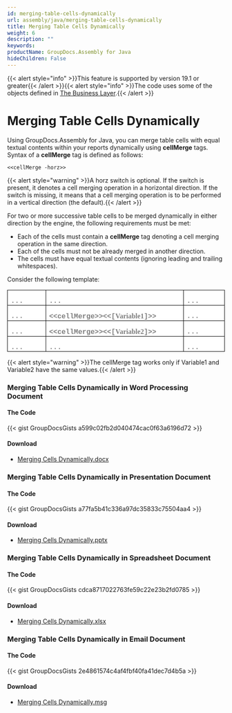 ```yaml
---
id: merging-table-cells-dynamically
url: assembly/java/merging-table-cells-dynamically
title: Merging Table Cells Dynamically
weight: 6
description: ""
keywords: 
productName: GroupDocs.Assembly for Java
hideChildren: False
---
```

{{< alert style="info" >}}This feature is supported by version 19.1 or greater{{< /alert >}}{{< alert style="info" >}}The code uses some of the objects defined in [The Business Layer](https://docs.groupdocs.com/assembly/java/the-business-layer/).{{< /alert >}}

# Merging Table Cells Dynamically

Using GroupDocs.Assembly for Java, you can merge table cells with equal textual contents within your reports dynamically using **cellMerge** tags. Syntax of a **cellMerge** tag is defined as follows:

`<<cellMerge -horz>>`

{{< alert style="warning" >}}A horz switch is optional. If the switch is present, it denotes a cell merging operation in a horizontal direction. If the switch is missing, it means that a cell merging operation is to be performed in a vertical direction (the default).{{< /alert >}}

For two or more successive table cells to be merged dynamically in either direction by the engine, the following requirements must be met:

*   Each of the cells must contain a **cellMerge** tag denoting a cell merging operation in the same direction.
*   Each of the cells must not be already merged in another direction.
*   The cells must have equal textual contents (ignoring leading and trailing whitespaces).

Consider the following template:

<table style="background-color: white; background-image: initial; border-collapse: collapse; border-top-color: initial; border-top-style: none; border-top-width: initial; border-right-color: initial; border-right-style: none; border-right-width: initial; border-bottom-color: initial; border-bottom-style: none; border-bottom-width: initial; border-left-color: initial; border-left-style: none; border-left-width: initial;"><tbody><tr><td style="width: 89.625px; border-top-color: windowtext; border-top-style: solid; border-top-width: 1pt; border-right-color: windowtext; border-right-style: solid; border-right-width: 1pt; border-bottom-color: windowtext; border-bottom-style: solid; border-bottom-width: 1pt; border-left-color: windowtext; border-left-style: solid; border-left-width: 1pt; padding-top: 0in; padding-right: 5.4pt; padding-bottom: 0in; padding-left: 5.4pt;"><p style="margin-bottom: 0.0001pt; line-height: normal;"><strong><span style="font-family: &quot;Courier New&quot;; color: rgb(127, 127, 127);">...</span></strong></p></td><td style="width: 368.625px; border-top-color: windowtext; border-top-style: solid; border-top-width: 1pt; border-right-color: windowtext; border-right-style: solid; border-right-width: 1pt; border-bottom-color: windowtext; border-bottom-style: solid; border-bottom-width: 1pt; border-image-source: initial; border-image-slice: initial; border-image-width: initial; border-image-outset: initial; border-image-repeat: initial; border-left-color: initial; border-left-style: none; border-left-width: initial; padding-top: 0in; padding-right: 5.4pt; padding-bottom: 0in; padding-left: 5.4pt;"><p style="margin-bottom: 0.0001pt; line-height: normal;"><strong><span style="font-family: &quot;Courier New&quot;; color: rgb(127, 127, 127);">...</span></strong></p></td><td style="width: 98.625px; border-top-color: windowtext; border-top-style: solid; border-top-width: 1pt; border-right-color: windowtext; border-right-style: solid; border-right-width: 1pt; border-bottom-color: windowtext; border-bottom-style: solid; border-bottom-width: 1pt; border-image-source: initial; border-image-slice: initial; border-image-width: initial; border-image-outset: initial; border-image-repeat: initial; border-left-color: initial; border-left-style: none; border-left-width: initial; padding-top: 0in; padding-right: 5.4pt; padding-bottom: 0in; padding-left: 5.4pt;"><p style="margin-bottom: 0.0001pt; line-height: normal;"><strong><span style="font-family: &quot;Courier New&quot;; color: rgb(127, 127, 127);">...</span></strong></p></td></tr><tr><td style="width: 89.625px; border-right-color: windowtext; border-right-style: solid; border-right-width: 1pt; border-bottom-color: windowtext; border-bottom-style: solid; border-bottom-width: 1pt; border-left-color: windowtext; border-left-style: solid; border-left-width: 1pt; border-image-source: initial; border-image-slice: initial; border-image-width: initial; border-image-outset: initial; border-image-repeat: initial; border-top-color: initial; border-top-style: none; border-top-width: initial; padding-top: 0in; padding-right: 5.4pt; padding-bottom: 0in; padding-left: 5.4pt;"><p style="margin-bottom: 0.0001pt; line-height: normal;"><strong><span style="font-family: &quot;Courier New&quot;; color: rgb(127, 127, 127);">...</span></strong></p></td><td style="width: 368.625px; border-top-color: initial; border-top-style: none; border-top-width: initial; border-left-color: initial; border-left-style: none; border-left-width: initial; border-bottom-color: windowtext; border-bottom-style: solid; border-bottom-width: 1pt; border-right-color: windowtext; border-right-style: solid; border-right-width: 1pt; padding-top: 0in; padding-right: 5.4pt; padding-bottom: 0in; padding-left: 5.4pt;"><p style="margin-bottom: 0.0001pt; line-height: normal;"><strong><span style="font-family: &quot;Courier New&quot;; color: rgb(127, 127, 127);">&lt;&lt;cellMerge&gt;&gt;&lt;&lt;[</span><span style="font-family: &quot;Courier New&quot;; color: rgb(127, 127, 127);"><span style="font-family: Consolas;">Variable1</span></span></strong><strong><span style="font-family: &quot;Courier New&quot;; color: rgb(127, 127, 127);">]&gt;&gt;</span></strong></p></td><td style="width: 98.625px; border-top-color: initial; border-top-style: none; border-top-width: initial; border-left-color: initial; border-left-style: none; border-left-width: initial; border-bottom-color: windowtext; border-bottom-style: solid; border-bottom-width: 1pt; border-right-color: windowtext; border-right-style: solid; border-right-width: 1pt; padding-top: 0in; padding-right: 5.4pt; padding-bottom: 0in; padding-left: 5.4pt;"><p style="margin-bottom: 0.0001pt; line-height: normal;"><strong><span style="font-family: &quot;Courier New&quot;; color: rgb(127, 127, 127);">...</span></strong></p></td></tr><tr><td style="width: 89.625px; border-right-color: windowtext; border-right-style: solid; border-right-width: 1pt; border-bottom-color: windowtext; border-bottom-style: solid; border-bottom-width: 1pt; border-left-color: windowtext; border-left-style: solid; border-left-width: 1pt; border-image-source: initial; border-image-slice: initial; border-image-width: initial; border-image-outset: initial; border-image-repeat: initial; border-top-color: initial; border-top-style: none; border-top-width: initial; padding-top: 0in; padding-right: 5.4pt; padding-bottom: 0in; padding-left: 5.4pt;"><p style="margin-bottom: 0.0001pt; line-height: normal;"><strong><span style="font-family: &quot;Courier New&quot;; color: rgb(127, 127, 127);">...</span></strong></p></td><td style="width: 368.625px; border-top-color: initial; border-top-style: none; border-top-width: initial; border-left-color: initial; border-left-style: none; border-left-width: initial; border-bottom-color: windowtext; border-bottom-style: solid; border-bottom-width: 1pt; border-right-color: windowtext; border-right-style: solid; border-right-width: 1pt; padding-top: 0in; padding-right: 5.4pt; padding-bottom: 0in; padding-left: 5.4pt;"><p style="margin-bottom: 0.0001pt; line-height: normal;"><strong><span style="font-family: &quot;Courier New&quot;; color: rgb(127, 127, 127);">&lt;&lt;cellMerge&gt;&gt;&lt;&lt;[</span><span style="font-family: &quot;Courier New&quot;; color: rgb(127, 127, 127);"><span style="font-family: Consolas;">Variable2</span></span></strong><strong><span style="font-family: &quot;Courier New&quot;; color: rgb(127, 127, 127);">]&gt;&gt;</span></strong></p></td><td style="width: 98.625px; border-top-color: initial; border-top-style: none; border-top-width: initial; border-left-color: initial; border-left-style: none; border-left-width: initial; border-bottom-color: windowtext; border-bottom-style: solid; border-bottom-width: 1pt; border-right-color: windowtext; border-right-style: solid; border-right-width: 1pt; padding-top: 0in; padding-right: 5.4pt; padding-bottom: 0in; padding-left: 5.4pt;"><p style="margin-bottom: 0.0001pt; line-height: normal;"><strong><span style="font-family: &quot;Courier New&quot;; color: rgb(127, 127, 127);">...</span></strong></p></td></tr><tr><td style="width: 89.625px; border-right-color: windowtext; border-right-style: solid; border-right-width: 1pt; border-bottom-color: windowtext; border-bottom-style: solid; border-bottom-width: 1pt; border-left-color: windowtext; border-left-style: solid; border-left-width: 1pt; border-image-source: initial; border-image-slice: initial; border-image-width: initial; border-image-outset: initial; border-image-repeat: initial; border-top-color: initial; border-top-style: none; border-top-width: initial; padding-top: 0in; padding-right: 5.4pt; padding-bottom: 0in; padding-left: 5.4pt;"><p style="margin-bottom: 0.0001pt; line-height: normal;"><strong><span style="font-family: &quot;Courier New&quot;; color: rgb(127, 127, 127);">...</span></strong></p></td><td style="width: 368.625px; border-top-color: initial; border-top-style: none; border-top-width: initial; border-left-color: initial; border-left-style: none; border-left-width: initial; border-bottom-color: windowtext; border-bottom-style: solid; border-bottom-width: 1pt; border-right-color: windowtext; border-right-style: solid; border-right-width: 1pt; padding-top: 0in; padding-right: 5.4pt; padding-bottom: 0in; padding-left: 5.4pt;"><p style="margin-bottom: 0.0001pt; line-height: normal;"><strong><span style="font-family: &quot;Courier New&quot;; color: rgb(127, 127, 127);">...</span></strong></p></td><td style="width: 98.625px; border-top-color: initial; border-top-style: none; border-top-width: initial; border-left-color: initial; border-left-style: none; border-left-width: initial; border-bottom-color: windowtext; border-bottom-style: solid; border-bottom-width: 1pt; border-right-color: windowtext; border-right-style: solid; border-right-width: 1pt; padding-top: 0in; padding-right: 5.4pt; padding-bottom: 0in; padding-left: 5.4pt;"><p style="margin-bottom: 0.0001pt; line-height: normal;"><strong><span style="font-family: &quot;Courier New&quot;; color: rgb(127, 127, 127);">...</span></strong></p></td></tr></tbody></table>
{{< alert style="warning" >}}The cellMerge tag works only if Variable1 and Variable2 have the same values.{{< /alert >}}

### Merging Table Cells Dynamically in Word Processing Document 

#### The Code

{{< gist GroupDocsGists a599c02fb2d040474cac0f63a6196d72 >}}

#### Download

*   [Merging Cells Dynamically.docx](https://github.com/groupdocs-assembly/GroupDocs.Assembly-for-Java/blob/master/Examples/GroupDocs.Assembly.Examples.Java/Data/Storage/Word%20Templates/Merging%20Cells%20Dynamically.docx)

### Merging Table Cells Dynamically in Presentation Document 

#### The Code

{{< gist GroupDocsGists a77fa5b41c336a97dc35833c75504aa4 >}}



#### Download

*   [Merging Cells Dynamically.pptx](https://github.com/groupdocs-assembly/GroupDocs.Assembly-for-Java/blob/master/Examples/GroupDocs.Assembly.Examples.Java/Data/Storage/Presentation%20Templates/Merging%20Cells%20Dynamically.pptx)

### Merging Table Cells Dynamically in Spreadsheet Document 

#### The Code

{{< gist GroupDocsGists cdca8717022763fe59c22e23b2fd0785 >}}



#### Download

*   [Merging Cells Dynamically.xlsx](https://github.com/groupdocs-assembly/GroupDocs.Assembly-for-Java/blob/master/Examples/GroupDocs.Assembly.Examples.Java/Data/Storage/Spreadsheet%20Templates/Merging%20Cells%20Dynamically.xlsx)

### Merging Table Cells Dynamically in Email Document 

#### The Code

{{< gist GroupDocsGists 2e4861574c4af4fbf40fa41dec7d4b5a >}}



#### Download

*   [Merging Cells Dynamically.msg](https://github.com/groupdocs-assembly/GroupDocs.Assembly-for-Java/blob/master/Examples/GroupDocs.Assembly.Examples.Java/Data/Storage/Email%20Templates/Merging%20Cells%20Dynamically.msg)
